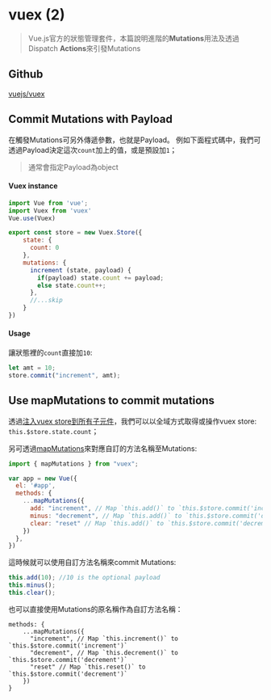 # vuex (2)

> Vue.js官方的狀態管理套件，本篇說明進階的**Mutations**用法及透過Dispatch **Actions**來引發Mutations

## Github

[vuejs/vuex](https://github.com/vuejs/vuex)

## Commit Mutations with Payload

在觸發Mutations可另外傳遞參數，也就是Payload。
例如下面程式碼中，我們可透過Payload決定這次`count`加上的值，或是預設加`1`；

> 通常會指定Payload為object

#### Vuex instance

```javascript
import Vue from 'vue';
import Vuex from 'vuex'
Vue.use(Vuex)

export const store = new Vuex.Store({
    state: {
      count: 0
    },
    mutations: {
      increment (state, payload) {
        if(payload) state.count += payload;
        else state.count++;
      },
      //...skip
    }
})
```

#### Usage

讓狀態裡的`count`直接加`10`:

```javascript
let amt = 10;
store.commit("increment", amt);
```


## Use mapMutations to commit mutations

透過[注入vuex store到所有子元件](https://github.com/KarateJB/eBooks/tree/master/Vue.js/33.%20vuex%20(1)#%E6%B3%A8%E5%85%A5vuex-store%E5%88%B0%E6%89%80%E6%9C%89%E5%AD%90%E5%85%83%E4%BB%B6)，我們可以以全域方式取得或操作vuex store: `this.$store.state.count`；

另可透過[mapMutations](https://vuex.vuejs.org/guide/mutations.html#committing-mutations-in-components)來對應自訂的方法名稱至Mutations:

```javascript
import { mapMutations } from "vuex";

var app = new Vue({
  el: '#app',
  methods: {
    ...mapMutations({
      add: "increment", // Map `this.add()` to `this.$store.commit('increment')`
      minus: "decrement", // Map `this.add()` to `this.$store.commit('decrement')`
      clear: "reset" // Map `this.add()` to `this.$store.commit('decrement')`
    })
  },
})
```

這時候就可以使用自訂方法名稱來commit Mutations:

```javascript
this.add(10); //10 is the optional payload
this.minus();
this.clear();
```

也可以直接使用Mutations的原名稱作為自訂方法名稱：

```javascriptmethods: {
methods: {
    ...mapMutations({
      "increment", // Map `this.increment()` to `this.$store.commit('increment')`
      "decrement", // Map `this.decrement()` to `this.$store.commit('decrement')`
      "reset" // Map `this.reset()` to `this.$store.commit('decrement')`
    })
}
```




